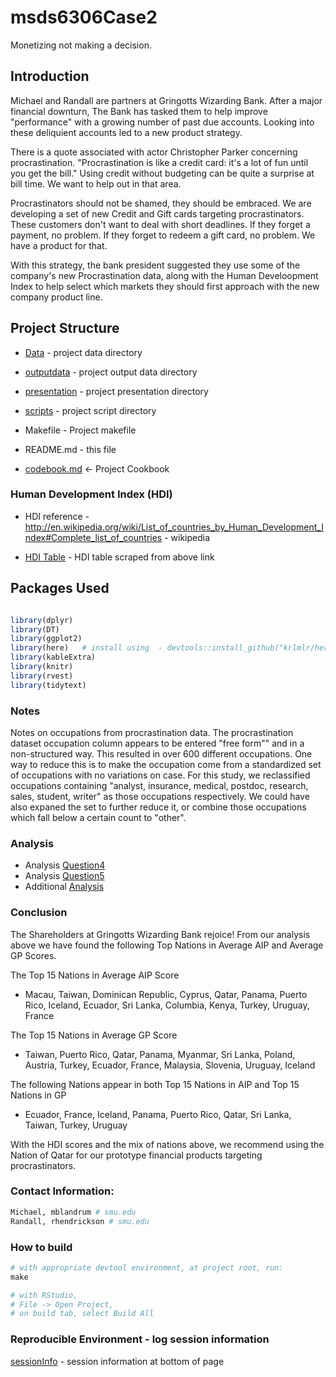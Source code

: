 # msds6306Case2

Monetizing not making a decision.

## Introduction

Michael and Randall are partners at Gringotts Wizarding Bank. After a major financial downturn, The Bank has tasked them to help improve "performance" with a growing number of past due accounts. Looking into these deliquient accounts led to a new product strategy.

There is a quote associated with actor Christopher Parker concerning procrastination. "Procrastination is like a credit card: it's a lot of fun until you get the bill." Using credit without budgeting can be quite a surprise at bill time. We want to help out in that area.

Procrastinators should not be shamed, they should be embraced. We are developing a set of new Credit and Gift cards targeting procrastinators. These customers don't want to deal with short deadlines. If they forget a payment, no problem. If they forget to redeem a gift card, no problem. We have a product for that. 

With this strategy, the bank president suggested they use some of the company's new Procrastination data, along with the Human Develoopment Index to help select which markets they should first approach with the new company product line.



## Project Structure

 - [Data](Data) - project data directory

 - [outputdata](outputdata) - project output data directory

 - [presentation](presentation) - project presentation directory

 - [scripts](scripts) - project script directory

 - Makefile - Project makefile

 - README.md - this file

 - [codebook.md](codebook.md) <- Project Cookbook


### Human Development Index (HDI)
 
 - HDI reference - http://en.wikipedia.org/wiki/List_of_countries_by_Human_Development_Index#Complete_list_of_countries - wikipedia

 - [HDI Table](outputdata/HDI_By_Countries.csv) - HDI table scraped from above link

## Packages Used

```r

library(dplyr)
library(DT)
library(ggplot2)
library(here)   # install using  - devtools::install_github("krlmlr/here")
library(kableExtra)
library(knitr)
library(rvest)
library(tidytext)

```

### Notes

Notes on occupations from procrastination data. The procrastination dataset occupation column appears to be entered "free form"" and in a non-structured way. This resulted in over 600 different occupations. One way to reduce this is to make the occupation come from a standardized set of occupations with no variations on case. For this study, we reclassified occupations containing "analyst, insurance, medical, postdoc, research, sales, student, writer" as those occupations respectively. We could have also expaned the set to further reduce it, or combine those occupations which fall below a certain count to "other".

### Analysis

 - Analysis [Question4](https://github.com/rhendrickson42/msds6306Case2/blob/master/presentation/analysis_mike4.md)
 - Analysis [Question5](https://github.com/rhendrickson42/msds6306Case2/blob/master/presentation/analysis_mike5.md)
 - Additional [Analysis](https://github.com/rhendrickson42/msds6306Case2/blob/master/presentation/analysis.md) 
 
### Conclusion

The Shareholders at Gringotts Wizarding Bank rejoice! From our analysis above we have found the following Top Nations in Average AIP and Average GP Scores.

The Top 15 Nations in Average AIP Score

 * Macau, Taiwan, Dominican Republic, Cyprus, Qatar, Panama, Puerto Rico, Iceland, Ecuador, Sri Lanka, Columbia, Kenya, Turkey, Uruguay, France

The Top 15 Nations in Average GP Score

 * Taiwan, Puerto Rico, Qatar, Panama, Myanmar, Sri Lanka, Poland, Austria, Turkey, Ecuador, France, Malaysia, Slovenia, Uruguay, Iceland

The following Nations appear in both Top 15 Nations in AIP and Top 15 Nations in GP

 * Ecuador, France, Iceland, Panama, Puerto Rico, Qatar, Sri Lanka, Taiwan, Turkey, Uruguay

With the HDI scores and the mix of nations above, we recommend using the Nation of Qatar for our prototype financial products targeting procrastinators.


### Contact Information:

```r
Michael, mblandrum # smu.edu
Randall, rhendrickson # smu.edu

```
### How to build
```r
# with appropriate devtool environment, at project root, run:
make

# with RStudio, 
# File -> Open Project,
# on build tab, select Build All

```

### Reproducible Environment - log session information
[sessionInfo](presentation/HDI_Tables.md) - session information at bottom of page


